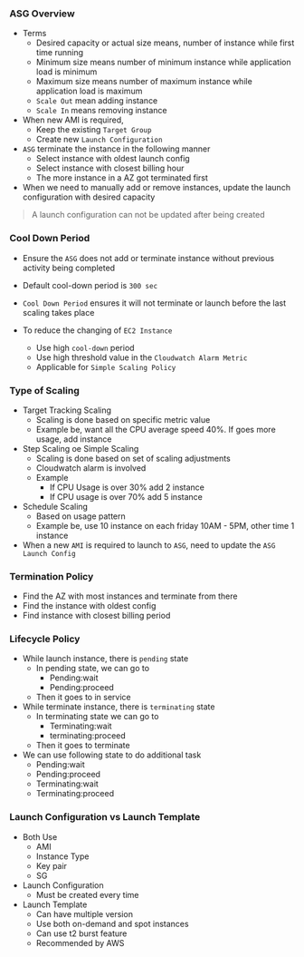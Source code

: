### ASG Overview

- Terms
  - Desired capacity or actual size means, number of instance while first time running
  - Minimum size means number of minimum instance while application load is minimum
  - Maximum size means number of maximum instance while application load is maximum
  - `Scale Out` mean adding instance
  - `Scale In` means removing instance
- When new AMI is required,
  - Keep the existing `Target Group`
  - Create new `Launch Configuration`
- `ASG` terminate the instance in the following manner
  - Select instance with oldest launch config
  - Select instance with closest billing hour
  - The more instance in a AZ got terminated first
- When we need to manually add or remove instances, update the launch configuration with desired capacity

> A launch configuration can not be updated after being created

### Cool Down Period

- Ensure the `ASG` does not add or terminate instance without previous activity being completed
- Default cool-down period is `300 sec`
- `Cool Down Period` ensures it will not terminate or launch before the last scaling takes place

- To reduce the changing of `EC2 Instance`
  - Use high `cool-down` period
  - Use high threshold value in the `Cloudwatch Alarm Metric`
  - Applicable for `Simple Scaling Policy`

### Type of Scaling

- Target Tracking Scaling
  - Scaling is done based on specific metric value
  - Example be, want all the CPU average speed 40%. If goes more usage, add instance
- Step Scaling oe Simple Scaling
  - Scaling is done based on set of scaling adjustments
  - Cloudwatch alarm is involved
  - Example
    - If CPU Usage is over 30% add 2 instance
    - If CPU usage is over 70% add 5 instance
- Schedule Scaling
  - Based on usage pattern
  - Example be, use 10 instance on each friday 10AM - 5PM, other time 1 instance
- When a new `AMI` is required to launch to `ASG`, need to update the `ASG Launch Config`

### Termination Policy

- Find the AZ with most instances and terminate from there
- Find the instance with oldest config
- Find instance with closest billing period

### Lifecycle Policy

- While launch instance, there is `pending` state
  - In pending state, we can go to
    - Pending:wait
    - Pending:proceed
  - Then it goes to in service
- While terminate instance, there is `terminating` state
  - In terminating state we can go to
    - Terminating:wait
    - terminating:proceed
  - Then it goes to terminate
- We can use following state to do additional task
  - Pending:wait
  - Pending:proceed
  - Terminating:wait
  - Terminating:proceed

### Launch Configuration vs Launch Template

- Both Use
  - AMI
  - Instance Type
  - Key pair
  - SG
- Launch Configuration
  - Must be created every time
- Launch Template
  - Can have multiple version
  - Use both on-demand and spot instances
  - Can use t2 burst feature
  - Recommended by AWS
